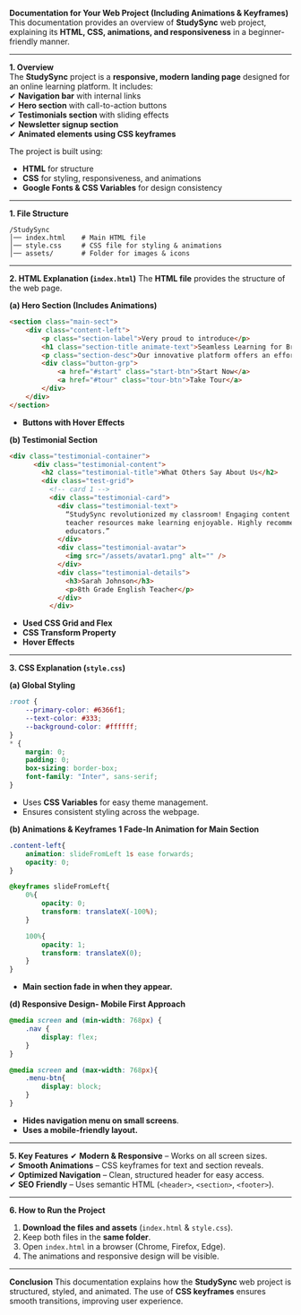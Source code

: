  **Documentation for Your Web Project (Including Animations & Keyframes)**  
This documentation provides an overview of **StudySync** web project, explaining its **HTML, CSS, animations, and responsiveness** in a beginner-friendly manner.

---

**1. Overview**  
The **StudySync** project is a **responsive, modern landing page** designed for an online learning platform. It includes:  
✔ **Navigation bar** with internal links  
✔ **Hero section** with call-to-action buttons  
✔ **Testimonials section** with sliding effects  
✔ **Newsletter signup section**  
✔ **Animated elements using CSS keyframes**  

The project is built using:  
- **HTML** for structure  
- **CSS** for styling, responsiveness, and animations  
- **Google Fonts & CSS Variables** for design consistency  

---

**1. File Structure**
```
/StudySync
│── index.html    # Main HTML file
│── style.css     # CSS file for styling & animations
│── assets/       # Folder for images & icons
```

---

**2. HTML Explanation (`index.html`)**
The **HTML file** provides the structure of the web page.  

**(a) Hero Section (Includes Animations)**
```html
<section class="main-sect">
    <div class="content-left">
        <p class="section-label">Very proud to introduce</p>
        <h1 class="section-title animate-text">Seamless Learning for Brighter Futures</h1>
        <p class="section-desc">Our innovative platform offers an effortless approach to learning...</p>
        <div class="button-grp">
            <a href="#start" class="start-btn">Start Now</a>
            <a href="#tour" class="tour-btn">Take Tour</a>
        </div>
    </div>
</section>
```
- **Buttons with Hover Effects**
  
**(b) Testimonial Section**
```html
<div class="testimonial-container">
      <div class="testimonial-content">
        <h2 class="testimonial-title">What Others Say About Us</h2>
        <div class="test-grid">
          <!-- card 1 -->
          <div class="testimonial-card">
            <div class="testimonial-text">
              “StudySync revolutionized my classroom! Engaging content and
              teacher resources make learning enjoyable. Highly recommended for
              educators.”
            </div>
            <div class="testimonial-avatar">
              <img src="/assets/avatar1.png" alt="" />
            </div>
            <div class="testimonial-details">
              <h3>Sarah Johnson</h3>
              <p>8th Grade English Teacher</p>
            </div>
          </div>
```
- **Used CSS Grid and Flex**
- **CSS Transform Property**
- **Hover Effects**

---

**3. CSS Explanation (`style.css`)**
 
**(a) Global Styling**
```css
:root {
    --primary-color: #6366f1;
    --text-color: #333;
    --background-color: #ffffff;
}
* {
    margin: 0;
    padding: 0;
    box-sizing: border-box;
    font-family: "Inter", sans-serif;
}
```
- Uses **CSS Variables** for easy theme management.  
- Ensures consistent styling across the webpage.  

**(b) Animations & Keyframes**
**1 Fade-In Animation for Main Section**  
```css
.content-left{
    animation: slideFromLeft 1s ease forwards;
    opacity: 0;
}

@keyframes slideFromLeft{
    0%{
        opacity: 0;
        transform: translateX(-100%);
    }

    100%{
        opacity: 1;
        transform: translateX(0);
    }   
}
```
- **Main section fade in when they appear.**  

 **(d) Responsive Design- Mobile First Approach**
```css
@media screen and (min-width: 768px) {
    .nav {
        display: flex;
    }
}

@media screen and (max-width: 768px){
    .menu-btn{
        display: block;
    }   
}
```
- **Hides navigation menu on small screens**.  
- **Uses a mobile-friendly layout.**  

---

**5. Key Features**
✔ **Modern & Responsive** – Works on all screen sizes.  
✔ **Smooth Animations** – CSS keyframes for text and section reveals.  
✔ **Optimized Navigation** – Clean, structured header for easy access.  
✔ **SEO Friendly** – Uses semantic HTML (`<header>`, `<section>`, `<footer>`).  

---

**6. How to Run the Project**
1. **Download the files and assets** (`index.html` & `style.css`).  
2. Keep both files in the **same folder**.  
3. Open `index.html` in a browser (Chrome, Firefox, Edge).  
4. The animations and responsive design will be visible.  

---

**Conclusion**
This documentation explains how the **StudySync** web project is structured, styled, and animated. The use of **CSS keyframes** ensures smooth transitions, improving user experience.  
